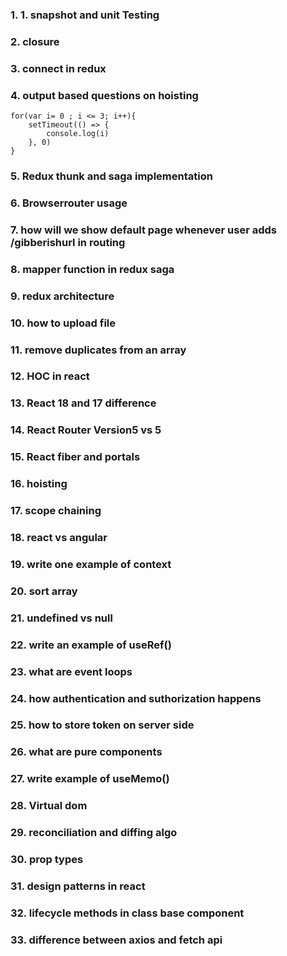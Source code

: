 ### 1. 1. snapshot and unit Testing
### 2. closure
### 3. connect in redux
### 4. output based questions on hoisting 
    for(var i= 0 ; i <= 3; i++){
        setTimeout(() => {
            console.log(i)
        }, 0)
    }

### 5. Redux thunk and saga implementation
### 6. Browserrouter usage
### 7. how will we show default page whenever user adds /gibberishurl in routing
### 8. mapper function in redux saga
### 9. redux architecture
### 10. how to upload file
### 11. remove duplicates from an array
### 12. HOC in react
### 13. React 18 and 17 difference
### 14. React Router Version5 vs 5
### 15. React fiber and portals
### 16. hoisting
### 17. scope chaining
### 18. react vs angular
### 19. write one example of context
### 20. sort array
### 21. undefined vs null
### 22. write an example of useRef()
### 23. what are event loops
### 24. how authentication and suthorization happens
### 25. how to store token on server side
### 26. what are  pure components
### 27. write example of useMemo()
### 28. Virtual dom
### 29. reconciliation and diffing algo
### 30. prop types
### 31. design patterns in react
### 32. lifecycle methods in class base component
### 33. difference between axios and fetch api


